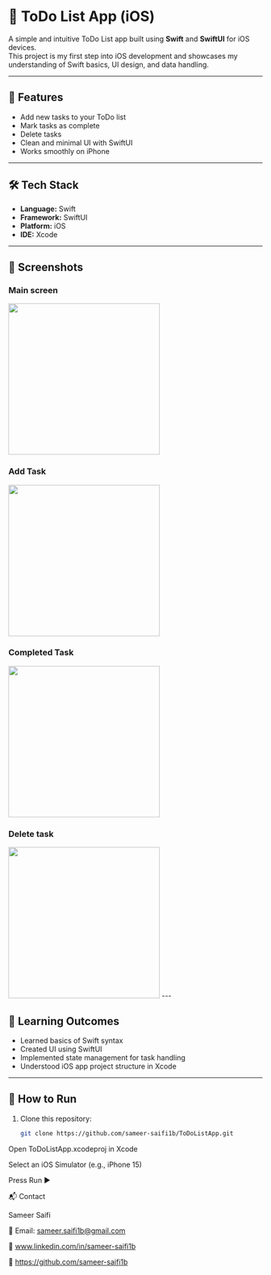 # 📝 ToDo List App (iOS)

A simple and intuitive ToDo List app built using **Swift** and **SwiftUI** for iOS devices.  
This project is my first step into iOS development and showcases my understanding of Swift basics, UI design, and data handling.

---

## 🚀 Features
- Add new tasks to your ToDo list
- Mark tasks as complete
- Delete tasks
- Clean and minimal UI with SwiftUI
- Works smoothly on iPhone

---

## 🛠️ Tech Stack
- **Language:** Swift
- **Framework:** SwiftUI
- **Platform:** iOS
- **IDE:** Xcode

---

## 📸 Screenshots

### Main screen
<img src="image1.png" width="300"/>

### Add Task
<img src="image2.png" width="300"/>

### Completed Task
<img src="image3.png" width="300"/>

### Delete task
<img src="image4.png" width="300"/>
---

## 🎯 Learning Outcomes
- Learned basics of Swift syntax
- Created UI using SwiftUI
- Implemented state management for task handling
- Understood iOS app project structure in Xcode

---

## 🏃 How to Run
1. Clone this repository:
   ```bash
   git clone https://github.com/sameer-saifi1b/ToDoListApp.git
   
Open ToDoListApp.xcodeproj in Xcode

Select an iOS Simulator (e.g., iPhone 15)

Press Run ▶️

📬 Contact

Sameer Saifi

📧 Email: sameer.saifi1b@gmail.com

💼 www.linkedin.com/in/sameer-saifi1b

🐙 https://github.com/sameer-saifi1b

